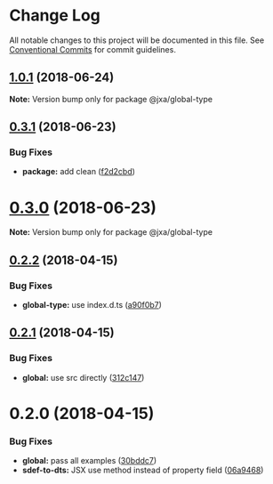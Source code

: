 # Change Log

All notable changes to this project will be documented in this file.
See [Conventional Commits](https://conventionalcommits.org) for commit guidelines.

<a name="1.0.1"></a>
## [1.0.1](https://github.com/JXA-userland/JXA/compare/v0.3.1...v1.0.1) (2018-06-24)




**Note:** Version bump only for package @jxa/global-type

<a name="0.3.1"></a>
## [0.3.1](https://github.com/JXA-userland/JXA/compare/v0.3.0...v0.3.1) (2018-06-23)


### Bug Fixes

* **package:** add clean ([f2d2cbd](https://github.com/JXA-userland/JXA/commit/f2d2cbd))




<a name="0.3.0"></a>
# [0.3.0](https://github.com/JXA-userland/JXA/compare/v0.2.2...v0.3.0) (2018-06-23)




**Note:** Version bump only for package @jxa/global-type

<a name="0.2.2"></a>
## [0.2.2](https://github.com/JXA-userland/JXA/compare/v0.2.1...v0.2.2) (2018-04-15)


### Bug Fixes

* **global-type:** use index.d.ts ([a90f0b7](https://github.com/JXA-userland/JXA/commit/a90f0b7))




<a name="0.2.1"></a>
## [0.2.1](https://github.com/JXA-userland/JXA/compare/v0.2.0...v0.2.1) (2018-04-15)


### Bug Fixes

* **global:** use src directly ([312c147](https://github.com/JXA-userland/JXA/commit/312c147))




<a name="0.2.0"></a>
# 0.2.0 (2018-04-15)


### Bug Fixes

* **global:** pass all examples ([30bddc7](https://github.com/JXA-userland/JXA/commit/30bddc7))
* **sdef-to-dts:** JSX use method instead of property field ([06a9468](https://github.com/JXA-userland/JXA/commit/06a9468))
